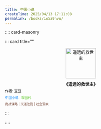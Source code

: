 ```yaml
---
title: 中国小说
createTime: 2025/04/13 17:11:08
permalink: /books/io5a9nvu/
---
```


:::: card-masonry

::: card title=""
<div style="text-align: center;">
  <a href="https://book.douban.com/subject/1322455/" 
     target="_blank" 
     rel="noopener noreferrer">
    <img src="/images/n-books-wenxue-1.中国小说/遥远的救世主.jpg" 
         alt="遥远的救世主" 
         style="height: 100px; width: auto; max-width: 100%; object-fit: contain;">
  </a>
  <div style="font-weight: bold; margin-top: 8px;">
    《遥远的救世主》
  </div>
  <div style="font-size: 0.85em; text-align: left; margin-top: 4px;">
    作者: 豆豆
  </div>
  <div style=" font-size: 0.8em; margin: 6px 0; text-align: left;">
    <span style="color: #1890ff; padding-right: 6px;">中国小说</span>
    <span style="color: #52c41a;">现当代</span>
  </div>
  <div style="font-size: 0.75em; color: #7a4b3b; margin-top: 4px; text-align: left;">
    商战谋略 | 天道法则 | 社会洞察
  </div>
</div>


:::



::::

